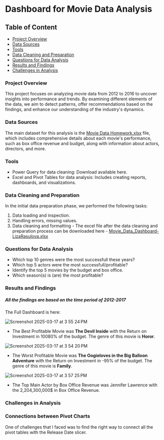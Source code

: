# Dashboard for Movie Data Analysis
## Table of Content
- [Project Overview](#project-overview)
- [Data Sources](#data-source)
- [Tools](#tools)
- [Data Cleaning and Preparation](#Data-Cleaning-and-Preparation)
- [Questions for Data Analysis](#Questions-for-Data-Analysis)
- [Results and Findings](#Results-and-Findings)
- [Challenges in Analysis](#Challenges-in-Analysis)

### Project Overview
This project focuses on analyzing movie data from 2012 to 2016 to uncover insights into performance and trends. By examining different elements of the data, we aim to detect patterns, offer recommendations based on the findings, and enhance our understanding of the industry's dynamics.

### Data Sources
The main dataset for this analysis is the [Movie Data Homework.xlsx](https://github.com/user-attachments/files/19299368/AANPLdFKQ5qgmO5lWys6_Movies.Data.Ready.for.Dashboard.xlsx) file, which includes comprehensive details about each movie's performance, such as box office revenue and budget, along with information about actors, directors, and more.


### Tools
- Power Query for data cleaning: Download available here.
- Excel and Pivot Tables for data analysis: Includes creating reports, dashboards, and visualizations.

### Data Cleaning and Preparation
In the initial data preparation phase, we performed the following tasks:
1. Data loading and inspection.
2. Handling errors, missing values.
3. Data cleaning and formatting - The excel file after the data cleaning and preparation process can be downloaded here - [Movie_Data_Dashboard-LizaRasulova.xlsx](https://github.com/user-attachments/files/19296078/Movie_Data_Dashboard-LizaRasulova.xlsx)

### Questions for Data Analysis
- Which top 10 genres were the most successfull these years?
- Which top 5 actors were the most successfull/profitable?
- Identify the top 5 movies by the budget and box office.
- Which season(s) is (are) the most profitable?

### Results and Findings
##### All the findings are based on the time period of 2012-2017
The Full Dashboard is here:

![Screenshot 2025-03-17 at 3 55 24 PM](https://github.com/user-attachments/assets/b9e31a15-01b4-4f6d-868c-fdd3aa7777ba)

- The Best Profitable Movie was **The Devil Inside** with the Return on Investment in 10080% of the budget. The genre of this movie is **Horor**.

![Screenshot 2025-03-17 at 3 54 20 PM](https://github.com/user-attachments/assets/7ca64df4-2033-4317-a15e-73672c49a534)
- The Worst Profitable Movie was **The Oogieloves in the Big Balloon Adventure** with the Return on Investment in -95% of the budget. The genre of this movie is **Family**.

![Screenshot 2025-03-17 at 3 57 25 PM](https://github.com/user-attachments/assets/a10f7af9-9e0f-403b-9093-2efbb7c199be)

- The Top Main Actor by Box Office Revenue was Jennifer Lawrence with the 2,204,300,000$ in Box Office Revenue.

### Challenges in Analysis
### Connections between Pivot Charts
One of challenges that I faced was to find the right way to connect all the pivot tables with the Release Date slicer.

```


